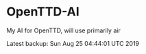# OpenTTD-AI
My AI for OpenTTD, will use primarily air

Latest backup: Sun Aug 25 04:44:01 UTC 2019
